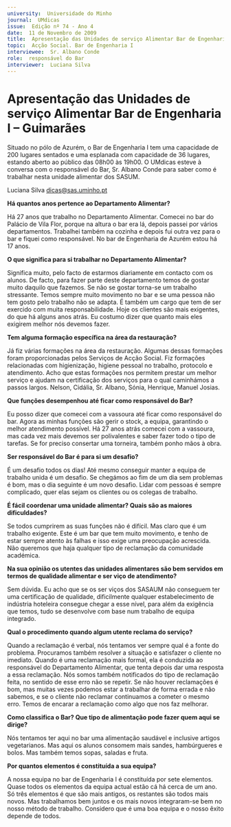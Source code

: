 ```yaml
---
university:  Universidade do Minho
journal:  UMdicas
issue:  Edição nº 74 - Ano 4
date:  11 de Novembro de 2009
title:  Apresentação das Unidades de serviço Alimentar Bar de Engenharia I – Guimarães
topic:  Acção Social. Bar de Engenharia I
interviewee:  Sr. Albano Conde
role:  responsável do Bar
interviewer:  Luciana Silva
--- 
```


# Apresentação das Unidades de serviço Alimentar Bar de Engenharia I – Guimarães 


Situado no pólo de Azurém, o Bar de Engenharia I tem uma capacidade de 200 lugares sentados e uma esplanada com capacidade de 36 lugares, estando aberto ao público das 08h00 às 19h00. O UMdicas esteve à conversa com o responsável do Bar, Sr. Albano Conde para saber como é trabalhar nesta unidade alimentar dos SASUM.
 

Luciana Silva dicas@sas.uminho.pt 


**Há quantos anos pertence ao Departamento Alimentar?**

Há 27 anos que trabalho no Departamento Alimentar. Comecei no bar do Palácio de Vila Flor, porque na altura o bar era lá, depois passei por vários departamentos. Trabalhei também na cozinha e depois fui outra vez para o bar e fiquei como responsável. No bar de Engenharia de Azurém estou há 17 anos.
 

**O que significa para si trabalhar no Departamento Alimentar?**

Significa muito, pelo facto de estarmos diariamente em contacto com os alunos. De facto, para fazer parte deste departamento temos de gostar muito daquilo que fazemos.
Se não se gostar torna-se um trabalho stressante. Temos sempre muito movimento no bar e se uma pessoa não tem gosto pelo trabalho não se adapta. É também um cargo que tem de ser exercido com muita responsabilidade. Hoje os clientes são mais exigentes, do que há alguns anos atrás. Eu costumo dizer que quanto mais eles exigirem melhor nós devemos fazer.
 

**Tem alguma formação específica na área da restauração?**

Já fiz várias formações na área da restauração. Algumas dessas formações foram proporcionadas pelos Serviços de Acção Social. Fiz formações relacionadas com higienização, higiene pessoal no trabalho, protocolo e atendimento.
Acho que estas formações nos permitem prestar um melhor serviço e ajudam na certificação dos serviços para o qual caminhámos a passos largos.
Nelson, Cidália, Sr. Albano, Sónia, Henrique, Manuel Josias.
 

**Que funções desempenhou até ficar como responsável do Bar?**

Eu posso dizer que comecei com a vassoura até ficar como responsável do bar. Agora as minhas funções são gerir o stock, a equipa, garantindo o melhor atendimento possível. Há 27 anos atrás comecei com a vassoura, mas cada vez mais devemos ser polivalentes e saber fazer todo o tipo de tarefas. Se for preciso consertar uma torneira, também ponho mãos à obra.
 

**Ser responsável do Bar é para si um desafio?**

É um desafio todos os dias! Até mesmo conseguir manter a equipa de trabalho unida é um desafio. Se chegámos ao fim de um dia sem problemas é bom, mas o dia seguinte é um novo desafio. Lidar com pessoas é sempre complicado, quer elas sejam os clientes ou os colegas de trabalho.
 

**É fácil coordenar uma unidade alimentar? Quais são as maiores dificuldades?**

Se todos cumprirem as suas funções não é difícil. Mas claro que é um trabalho exigente. Este é um bar que tem muito movimento, e tenho de estar sempre atento às falhas e isso exige uma preocupação acrescida.
Não queremos que haja qualquer tipo de reclamação da comunidade académica.
 

**Na sua opinião os utentes das unidades alimentares são bem servidos em termos de qualidade alimentar e ser viço de atendimento?**

Sem dúvida. Eu acho que se os ser viços dos SASAUM não conseguem ter uma certificação de qualidade, dificilmente qualquer estabelecimento de indústria hoteleira consegue chegar a esse nível, para além da exigência que temos, tudo se desenvolve com base num trabalho de equipa integrado.
 

**Qual o procedimento quando algum utente reclama do serviço?**

Quando a reclamação é verbal, nós tentamos ver sempre qual é a fonte do problema. Procuramos também resolver a situação e satisfazer o cliente no imediato. Quando é uma reclamação mais formal, ela é conduzida ao responsável do Departamento Alimentar, que tenta depois dar uma resposta a essa reclamação. Nós somos também notificados do tipo de reclamação feita, no sentido de esse erro não se repetir. Se não houver reclamações é bom, mas muitas vezes podemos estar a trabalhar de forma errada e não sabemos, e se o cliente não reclamar continuamos a cometer o mesmo erro. Temos de encarar a reclamação como algo que nos faz melhorar.
 

**Como classifica o Bar? Que tipo de alimentação pode fazer quem aqui se dirige?**

Nós tentamos ter aqui no bar uma alimentação saudável e inclusive artigos vegetarianos. Mas aqui os alunos consomem mais sandes, hambúrgueres e bolos. Mas também temos sopas, saladas e fruta.
 

**Por quantos elementos é constituída a sua equipa?**

A nossa equipa no bar de Engenharia I é constituída por sete elementos.
Quase todos os elementos da equipa actual estão cá há cerca de um ano.
Só três elementos é que são mais antigos, os restantes são todos mais novos. Mas trabalhamos bem juntos e os mais novos integraram-se bem no nosso método de trabalho.
Considero que é uma boa equipa e o nosso êxito depende de todos.


